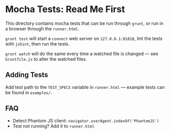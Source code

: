 Mocha Tests: Read Me First
==========================
This directory contains mocha tests that can be run through
`grunt`, or run in a browser through the `runner.html`.

`grunt test` will start a `connect` web server on `127.0.0.1:81818`,
lint the tests with `jshint`, then run the tests.

`grunt watch` will do the same every time a watched file is
changed — see `Gruntfile.js` to alter the watched files.

Adding Tests
------------
Add test path to the `TEST_SPECS` variable in `runner.html` —
example tests can be found in `examples/`.

FAQ
----
* Detect Phantom JS client: `navigator.userAgent.indexOf('PhantomJS')`
* Test not running? Add it to `runner.html`
